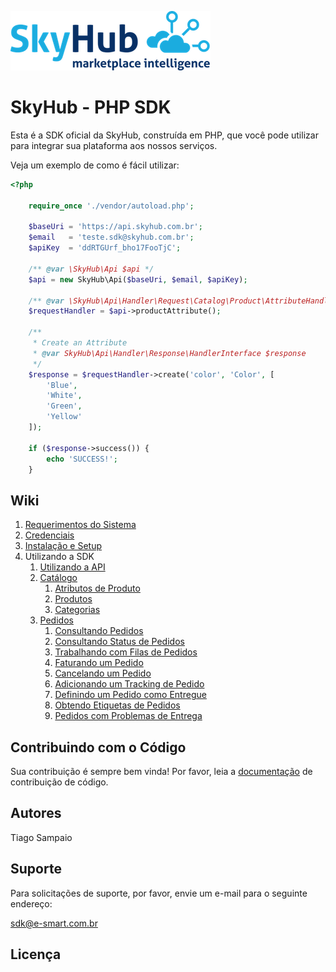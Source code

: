 ![SkyHub - MarketPlace Intelligence](/doc/images/logo.png)

# SkyHub - PHP SDK

Esta é a SDK oficial da SkyHub, construída em PHP, que você pode utilizar para integrar sua plataforma aos nossos serviços.

Veja um exemplo de como é fácil utilizar:

```php
<?php

    require_once './vendor/autoload.php';

    $baseUri = 'https://api.skyhub.com.br';
    $email   = 'teste.sdk@skyhub.com.br';
    $apiKey  = 'ddRTGUrf_bho17FooTjC';

    /** @var \SkyHub\Api $api */
    $api = new SkyHub\Api($baseUri, $email, $apiKey);
    
    /** @var \SkyHub\Api\Handler\Request\Catalog\Product\AttributeHandler $requestHandler */
    $requestHandler = $api->productAttribute();
    
    /**
     * Create an Attribute
     * @var SkyHub\Api\Handler\Response\HandlerInterface $response
     */
    $response = $requestHandler->create('color', 'Color', [
        'Blue',
        'White',
        'Green',
        'Yellow'
    ]);
    
    if ($response->success()) {
        echo 'SUCCESS!';
    }
```

## Wiki
1. [Requerimentos do Sistema](doc/SYSTEM_REQUIREMENTS.md)
1. [Credenciais](doc/CREDENTIALS.md) 
1. [Instalação e Setup](doc/INSTALLATION.md)
1. Utilizando a SDK
    1. [Utilizando a API](doc/usage/API.md)
    1. [Catálogo]()
        1. [Atributos de Produto]()
        1. [Produtos]()
        1. [Categorias]()
    1. [Pedidos]()
        1. [Consultando Pedidos]()
        1. [Consultando Status de Pedidos]()
        1. [Trabalhando com Filas de Pedidos]()
        1. [Faturando um Pedido]()
        1. [Cancelando um Pedido]()
        1. [Adicionando um Tracking de Pedido]()
        1. [Definindo um Pedido como Entregue]()
        1. [Obtendo Etiquetas de Pedidos]()
        1. [Pedidos com Problemas de Entrega]()
     
## Contribuindo com o Código

Sua contribuição é sempre bem vinda! Por favor, leia a [documentação](doc/CONTRIBUTING.md) de contribuição de código.

## Autores

Tiago Sampaio

## Suporte

Para solicitações de suporte, por favor, envie um e-mail para o seguinte endereço:

sdk@e-smart.com.br

## Licença
